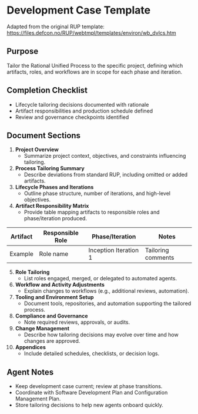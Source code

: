 # Development Case Template

Adapted from the original RUP template: https://files.defcon.no/RUP/webtmpl/templates/environ/wb_dvlcs.htm

## Purpose
Tailor the Rational Unified Process to the specific project, defining which artifacts, roles, and workflows are in scope for each phase and iteration.

## Completion Checklist
- Lifecycle tailoring decisions documented with rationale
- Artifact responsibilities and production schedule defined
- Review and governance checkpoints identified

## Document Sections
1. **Project Overview**
   - Summarize project context, objectives, and constraints influencing tailoring.
2. **Process Tailoring Summary**
   - Describe deviations from standard RUP, including omitted or added artifacts.
3. **Lifecycle Phases and Iterations**
   - Outline phase structure, number of iterations, and high-level objectives.
4. **Artifact Responsibility Matrix**
   - Provide table mapping artifacts to responsible roles and phase/iteration produced.

| Artifact | Responsible Role | Phase/Iteration | Notes |
| --- | --- | --- | --- |
| Example | Role name | Inception Iteration 1 | Tailoring comments |

5. **Role Tailoring**
   - List roles engaged, merged, or delegated to automated agents.
6. **Workflow and Activity Adjustments**
   - Explain changes to workflows (e.g., additional reviews, automation).
7. **Tooling and Environment Setup**
   - Document tools, repositories, and automation supporting the tailored process.
8. **Compliance and Governance**
   - Note required reviews, approvals, or audits.
9. **Change Management**
   - Describe how tailoring decisions may evolve over time and how changes are approved.
10. **Appendices**
    - Include detailed schedules, checklists, or decision logs.

## Agent Notes
- Keep development case current; review at phase transitions.
- Coordinate with Software Development Plan and Configuration Management Plan.
- Store tailoring decisions to help new agents onboard quickly.
